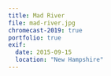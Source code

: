 ```yaml
---
title: Mad River
file: mad-river.jpg
chromecast-2019: true
portfolio: true
exif:
  date: 2015-09-15
  location: "New Hampshire"
---
```

